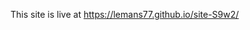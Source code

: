 <p><span class="text-bold">This site is live at <a href="https://lemans77.github.io/site-S9w2/">https://lemans77.github.io/site-S9w2/</a></span></p>
